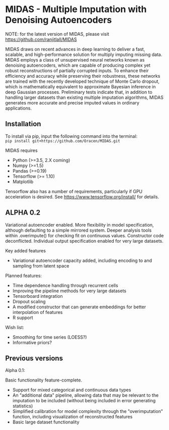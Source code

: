 # MIDAS - Multiple Imputation with Denoising Autoencoders

NOTE: for the latest version of MIDAS, please visit https://github.com/ranjitlall/MIDAS

MIDAS draws on recent advances in deep learning to deliver a fast, scalable, and high-performance solution for multiply imputing missing data. MIDAS employs a class of unsupervised neural networks known as denoising autoencoders, which are capable of producing complex yet robust reconstructions of partially corrupted inputs. To enhance their efficiency and accuracy while preserving their robustness, these networks are trained with the recently developed technique of Monte Carlo dropout, which is mathematically equivalent to approximate Bayesian inference in deep Gaussian processes. Preliminary tests indicate that, in addition to handling larger datasets than existing multiple imputation algorithms, MIDAS generates more accurate and precise imputed values in ordinary  applications.

Installation
------------

To install via pip, input the following command into the terminal:  
`pip install git+https://github.com/Oracen/MIDAS.git`


MIDAS requires
- Python (>=3.5, 2.X coming)
- Numpy (>=1.5)
- Pandas (>=0.19)
- Tensorflow (>= 1.10)
- Matplotlib

Tensorflow also has a number of requirements, particularly if GPU acceleration is desired. See https://www.tensorflow.org/install/ for details.


ALPHA 0.2
---------
Variational autoencoder enabled. More flexibility in model specification, although defaulting to a simple mirrored system. Deeper analysis tools within .overimpute() for checking fit on continuous values. Constructor code deconflicted. Individual output specification enabled for very large datasets.

Key added features
- Variational autoencoder capacity added, including encoding to and sampling from latent space

Planned features:
- Time dependence handling through recurrent cells
- Improving the pipeline methods for very large datasets
- Tensorboard integration
- Dropout scaling
- A modified constructor that can generate embeddings for better interpolation of features
- R support

Wish list:
- Smoothing for time series (LOESS?)
- Informative priors?

Previous versions
-----------------

Alpha 0.1:

Basic functionality feature-complete.
- Support for mixed categorical and continuous data types
- An "additional data" pipeline, allowing data that may be relevant to the imputation to be included (without being included in error generating statistics)
- Simplified calibration for model complexity through the "overimputation" function, including visualization of reconstructed features
- Basic large dataset functionality





